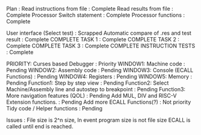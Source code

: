 
Plan :
Read instructions from file 					: Complete
Read results from file							: Complete
Processor Switch statement  					: Complete
	Processor functions							: Complete

User interface (Select test)					: Scrapped
Automatic compare of .res and test result 		: Complete
COMPLETE TASK 1									: Complete
COMPLETE TASK 2									: Complete
COMPLETE TASK 3									: Complete
COMPLETE INSTRUCTION TESTS						: Complete

PRIORITY: Curses based Debugger					: Priority
	WINDOW1: Machine code 						: Pending
	WINDOW2: Assembly code 						: Pending
	WINDOW3: Console (ECALL Functions) 			: Pending
	WINDOW4: Registers 							: Pending
	WINDOW5: Memory 							: Pending
	Function1: Step by step view				: Pending
	Function2: Select Machine/Assembly line 
			   and autostep to breakpoint 		: Pending
	Function3: More navigation features (QOL)	: Pending
Add MUL, DIV and RISC-V Extension functions. 	: Pending
Add more ECALL Functions(?)						: Not priority
Tidy code / Helper functions 				   	: Pending






Issues :
File size is 2^n size, In event program size is not file size ECALL is called until end is reached.